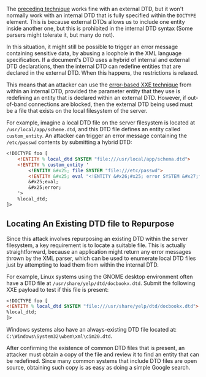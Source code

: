 The [preceding technique](obsidian://open?vault=security-notes&file=Offensive%20Security%2FWeb%20Application%20Security%2FServer-side%20Vulnerabilities%2FXXE%20Injection%2FBlind%20XXE%20Injection%2FRetrieve%20Data%20via%20Error%20Messages) works fine with an external DTD, but it won't normally work with an internal DTD that is fully specified within the `DOCTYPE` element. This is because external DTDs allows us to include one entity inside another one, but this is prohibited in the internal DTD syntax (Some parsers might tolerate it, but many do not).

In this situation, it might still be possible to trigger an error message containing sensitive data, by abusing a loophole in the XML language specification. If a document's DTD uses a hybrid of internal and external DTD declarations, then the internal DTD can redefine entities that are declared in the external DTD. When this happens, the restrictions is relaxed.

This means that an attacker can use the [error-based XXE technique](obsidian://open?vault=security-notes&file=Offensive%20Security%2FWeb%20Application%20Security%2FServer-side%20Vulnerabilities%2FXXE%20Injection%2FBlind%20XXE%20Injection%2FRetrieve%20Data%20via%20Error%20Messages) from within an internal DTD, provided the parameter entity that they use is redefining an entity that is declared within an external DTD. However, if out-of-band connections are blocked, then the external DTD being used must be a file that exists on the local filesystem of the server.

For example, imagine a local DTD file on the server filesystem is located at `/usr/local/app/scheme.dtd`, and this DTD file defines an entity called `custom_entity`. An attacker can trigger an error message containing the `/etc/passwd` contents by submitting a hybrid DTD:
```dtd
<!DOCTYPE foo [
	<!ENTITY % local_dtd SYSTEM "file:///usr/local/app/schema.dtd">
	<!ENTITY % custom_entity '
		<!ENTITY &#x25; file SYSTEM "file:///etc/passwd">
		<!ENTITY &#x25; eval "<!ENTITY &#x26;#x25; error SYSTEM &#x27;file:///nonexistent/&#x25;file;&#x27;>">
		&#x25;eval;
		&#x25;error;
	'>
	%local_dtd;
]>
```
## Locating An Existing DTD file to Repurpose
Since this attack involves repurposing an existing DTD within the server filesystem, a key requirement is to locate a suitable file. This is actually straightforward, because an application might return any error messages thrown by the XML parser, which can be used to enumerate local DTD files just by attempting to load them from within the internal DTD.

For example, Linux systems using the GNOME desktop environment often have a DTD file at `/usr/share/yelp/dtd/docbookx.dtd`. Submit the following XXE payload to test if this file is present:
```dtd
<!DOCTYPE foo [
<!ENTITY % local_dtd SYSTEM "file:///usr/share/yelp/dtd/docbookx.dtd">
%local_dtd;
]>
```
Windows systems also have an always-existing DTD file located at: `C:\Windows\System32\wbem\xml\cim20.dtd`.

After confirming the existence of common DTD files that is present, an attacker must obtain a copy of the file and review it to find an entity that can be redefined. Since many common systems that include DTD files are open source, obtaining such copy is as easy as doing a simple Google search.
